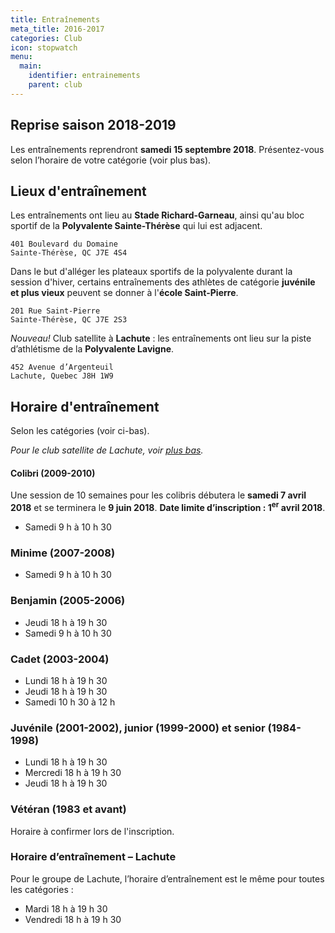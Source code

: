 ```yaml
---
title: Entraînements
meta_title: 2016-2017
categories: Club
icon: stopwatch
menu:
  main:
    identifier: entrainements
    parent: club
---
```


## Reprise saison 2018-2019

Les entraînements reprendront **samedi 15 septembre 2018**. Présentez-vous selon l’horaire de votre catégorie (voir plus bas).

## <span class="icon icon-map"></span> Lieux d'entraînement

Les entraînements ont lieu au **Stade Richard-Garneau**, ainsi qu'au bloc sportif de la **Polyvalente Sainte-Thérèse** qui lui est adjacent.

```
401 Boulevard du Domaine  
Sainte-Thérèse, QC J7E 4S4
```

Dans le but d'alléger les plateaux sportifs de la polyvalente durant la session d'hiver, certains entraînements des athlètes de catégorie **juvénile et plus vieux** peuvent se donner à l'**école Saint-Pierre**.

```
201 Rue Saint-Pierre  
Sainte-Thérèse, QC J7E 2S3
```

<em class="badge badge-primary">Nouveau!</em> Club satellite à **Lachute** : les entraînements ont lieu sur la piste d’athlétisme de la **Polyvalente Lavigne**.

```
452 Avenue d’Argenteuil  
Lachute, Quebec J8H 1W9
```


## <span class="icon icon-stopwatch"></span> Horaire d'entraînement

Selon les catégories (voir ci-bas).

_Pour le club satellite de Lachute, voir [plus bas](#horaire-d-entraînement-lachute)._

#### Colibri (2009-2010)

Une session de 10 semaines pour les colibris débutera le **samedi 7 avril 2018** et se terminera le **9 juin 2018**. **Date limite d’inscription : 1<sup>er</sup> avril 2018**.

 - Samedi 9 h à 10 h 30

### Minime (2007-2008)

- Samedi 9 h à 10 h 30

### Benjamin (2005-2006)

- Jeudi 18 h à 19 h 30
- Samedi 9 h à 10 h 30

### Cadet (2003-2004)

- Lundi 18 h à 19 h 30
- Jeudi 18 h à 19 h 30
- Samedi 10 h 30 à 12 h

### Juvénile (2001-2002), junior (1999-2000) et senior (1984-1998)

- Lundi 18 h à 19 h 30
- Mercredi 18 h à 19 h 30
- Jeudi 18 h à 19 h 30

### Vétéran (1983 et avant)

Horaire à confirmer lors de l'inscription.

### Horaire d’entraînement – Lachute

Pour le groupe de Lachute, l’horaire d’entraînement est le même pour toutes les catégories :

- Mardi 18 h à 19 h 30
- Vendredi 18 h à 19 h 30
